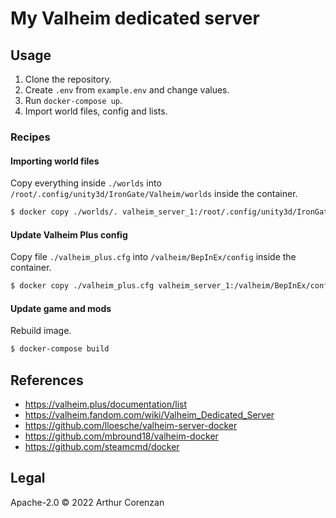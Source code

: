 # My Valheim dedicated server

## Usage

1. Clone the repository.
2. Create `.env` from `example.env` and change values.
3. Run `docker-compose up`.
4. Import world files, config and lists.

### Recipes

#### Importing world files

Copy everything inside `./worlds` into `/root/.config/unity3d/IronGate/Valheim/worlds` inside the container.

```sh
$ docker copy ./worlds/. valheim_server_1:/root/.config/unity3d/IronGate/Valheim/worlds
```

#### Update Valheim Plus config

Copy file `./valheim_plus.cfg` into `/valheim/BepInEx/config` inside the container.

```sh
$ docker copy ./valheim_plus.cfg valheim_server_1:/valheim/BepInEx/config
```

#### Update game and mods

Rebuild image.

```sh
$ docker-compose build
```

## References

- https://valheim.plus/documentation/list
- https://valheim.fandom.com/wiki/Valheim_Dedicated_Server
- https://github.com/lloesche/valheim-server-docker
- https://github.com/mbround18/valheim-docker
- https://github.com/steamcmd/docker

## Legal

Apache-2.0 © 2022 Arthur Corenzan
